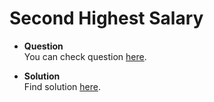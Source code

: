 Second Highest Salary
===
- **Question**  
    You can check question [here](https://leetcode.com/problems/second-highest-salary).

- **Solution**  
    Find solution [here](../../Databases/Easy/SecondHighestSalary.md).